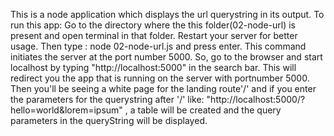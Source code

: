 This is a node application which displays the url querystring in its output.
 To run this app:
	Go to the directory where the this folder(02-node-url) is present and open terminal in that folder.
	Restart your server for better usage.
	Then type : node 02-node-url.js and press enter.
	This command initiates the server at the port number 5000.
	So, go to the browser and start localhost by typing "http://localhost:5000" in the search bar.
	This will redirect you the app that is running on the server with portnumber 5000.
        Then you'll be seeing a white page for the landing route'/' and if you enter the parameters for the querystring after '/'
like: "http://localhost:5000/?hello=world&lorem=ipsum" , a table will be created and the query parameters in the queryString will be displayed. 	